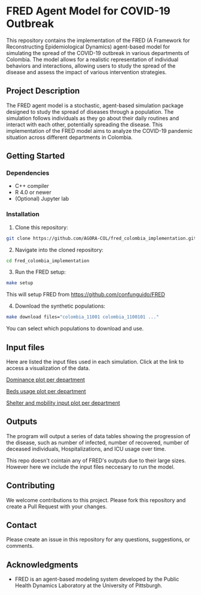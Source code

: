 # FRED Agent Model for COVID-19 Outbreak

This repository contains the implementation of the FRED (A Framework for Reconstructing Epidemiological Dynamics) agent-based model for simulating the spread of the COVID-19 outbreak in various departments of Colombia. The model allows for a realistic representation of individual behaviors and interactions, allowing users to study the spread of the disease and assess the impact of various intervention strategies.

## Project Description

The FRED agent model is a stochastic, agent-based simulation package designed to study the spread of diseases through a population. The simulation follows individuals as they go about their daily routines and interact with each other, potentially spreading the disease. This implementation of the FRED model aims to analyze the COVID-19 pandemic situation across different departments in Colombia.

## Getting Started

### Dependencies

* C++ compiler
* R 4.0 or newer
* (Optional) Jupyter lab

### Installation

1. Clone this repository:

```bash
git clone https://github.com/AGORA-COL/fred_colombia_implementation.git
```

2. Navigate into the cloned repository:

```bash
cd fred_colombia_implementation
```

3. Run the FRED setup:
```bash
make setup
```
This will setup FRED from https://github.com/confunguido/FRED

4. Download the synthetic populations:
```bash
make download files="colombia_11001 colombia_1100101 ..."
```
You can select which populations to download and use.

## Input files

Here are listed the input files used in each simulation. Click at the link to access a visualization of the data.

[Dominance plot per department](https://dvelozad.github.io/fred_widgets/timeseries_plot.html)

[Beds usage plot per department](https://dvelozad.github.io/fred_widgets/bed_utilization_plot.html)

[Shelter and mobility input plot per department](https://dvelozad.github.io/fred_widgets/mobility_shelter_trends.html)


## Outputs

The program will output a series of data tables showing the progression of the disease, such as number of infected, number of recovered, number of deceased individuals, Hospitalizations, and ICU usage over time. 

This repo doesn't cointain any of FRED's outputs due to their large sizes. However here we include the input files neccesary to run the model.

## Contributing

We welcome contributions to this project. Please fork this repository and create a Pull Request with your changes.

## Contact

Please create an issue in this repository for any questions, suggestions, or comments. 

## Acknowledgments

* FRED is an agent-based modeling system developed by the Public Health Dynamics Laboratory at the University of Pittsburgh.